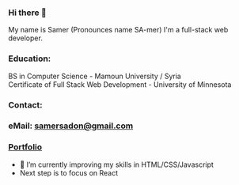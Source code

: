 ### Hi there 👋


My name is Samer (Pronounces name SA-mer) I'm a full-stack web developer.  
### Education: 
BS in Computer Science - Mamoun University / Syria    
Certificate of Full Stack Web Development - University of Minnesota  

### Contact:  
### eMail: samersadon@gmail.com

### [Portfolio](https://samergain.github.io/samer-saadoun)  

- 🌱 I’m currently improving my skills in HTML/CSS/Javascript
- Next step is to focus on React


